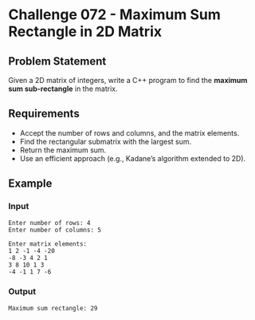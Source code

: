 # Challenge 072 - Maximum Sum Rectangle in 2D Matrix

## Problem Statement

Given a 2D matrix of integers, write a C++ program to find the **maximum sum sub-rectangle** in the matrix.

## Requirements

- Accept the number of rows and columns, and the matrix elements.
- Find the rectangular submatrix with the largest sum.
- Return the maximum sum.
- Use an efficient approach (e.g., Kadane’s algorithm extended to 2D).

## Example

### Input
```
Enter number of rows: 4  
Enter number of columns: 5  

Enter matrix elements:  
1 2 -1 -4 -20  
-8 -3 4 2 1  
3 8 10 1 3  
-4 -1 1 7 -6
```
### Output
```
Maximum sum rectangle: 29
```
